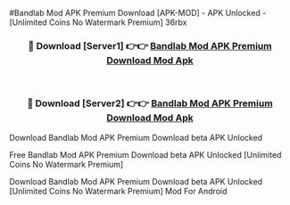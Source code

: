 #Bandlab Mod APK Premium Download [APK-MOD] - APK Unlocked - [Unlimited Coins No Watermark Premium] 36rbx



<div align="center">

<h3>🔴 Download [Server1] 👉👉 <a href="https://momento.my/?title=Bandlab_Mod_APK_Premium_Download">Bandlab Mod APK Premium Download Mod Apk</a></h3><br>

<h3>🔴 Download [Server2] 👉👉 <a href="https://momento.my/?title=Bandlab_Mod_APK_Premium_Download">Bandlab Mod APK Premium Download Mod Apk</a></h3>
</div>



Download Bandlab Mod APK Premium Download beta APK Unlocked

Free Bandlab Mod APK Premium Download beta APK Unlocked [Unlimited Coins No Watermark Premium]

Download Bandlab Mod APK Premium Download beta APK Unlocked [Unlimited Coins No Watermark Premium] Mod For Android
